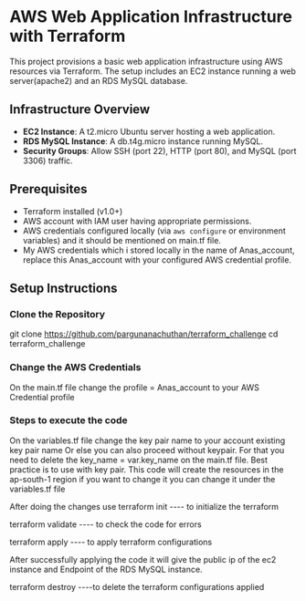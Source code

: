 # AWS Web Application Infrastructure with Terraform

This project provisions a basic web application infrastructure using AWS resources via Terraform. The setup includes an EC2 instance running a web server(apache2) and an RDS MySQL database.

## Infrastructure Overview

- **EC2 Instance**: A t2.micro Ubuntu server hosting a web application.
- **RDS MySQL Instance**: A db.t4g.micro instance running MySQL.
- **Security Groups**: Allow SSH (port 22), HTTP (port 80), and MySQL (port 3306) traffic.

## Prerequisites

- Terraform installed (v1.0+)
- AWS account with IAM user having appropriate permissions.
- AWS credentials configured locally (via `aws configure` or environment variables) and it should be mentioned on main.tf file.
- My AWS credentials which i stored locally in the name of Anas_account, replace this Anas_account with your configured AWS credential profile.

## Setup Instructions

### Clone the Repository
git clone https://github.com/pargunanachuthan/terraform_challenge
cd terraform_challenge

### Change the AWS Credentials 
On the main.tf file change the profile = Anas_account to your AWS Credential profile 

### Steps to execute the code 
On the variables.tf file change the key pair name to your account existing key pair name Or else you can also proceed without keypair. For that you need to delete the key_name = var.key_name on the main.tf file. 
Best practice is to use with key pair.
This code will create the resources in the ap-south-1 region if you want to change it you can change it under the variables.tf file

After doing the changes use
terraform init ---- to initialize the terraform 

terraform validate ---- to check the code for errors 

terraform apply ---- to apply terraform configurations

After successfully applying the code it will give the public ip of the ec2 instance and Endpoint of the RDS MySQL instance.


terraform destroy ----to delete the terraform configurations applied 



